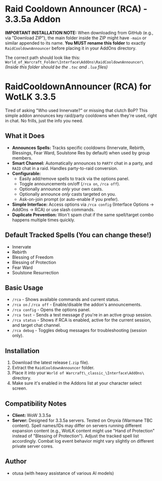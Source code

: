 # Raid Cooldown Announcer (RCA) - 3.3.5a Addon

**IMPORTANT INSTALLATION NOTE:** When downloading from GitHub (e.g., via "Download ZIP"), the main folder inside the ZIP might have `-main` or similar appended to its name. **You MUST rename this folder** to exactly `RaidCooldownAnnouncer` before placing it in your AddOns directory.

The correct path should look like this:
`World_of_Warcraft_Folder\Interface\AddOns\RaidCooldownAnnouncer\`
*(Inside this folder should be the `.toc` and `.lua` files)*

# RaidCooldownAnnouncer (RCA) for WotLK 3.3.5


Tired of asking "Who used Innervate?" or missing that clutch BoP? This simple addon announces key raid/party cooldowns when they're used, right in chat. No frills, just the info you need.

## What it Does

*   **Announces Spells:** Tracks specific cooldowns (Innervate, Rebirth, Blessings, Fear Ward, Soulstone Res by default) when used by group members.
*   **Smart Channel:** Automatically announces to `PARTY` chat in a party, and `RAID` chat in a raid. Handles party-to-raid conversion.
*   **Configurable:**
    *   Easily add/remove spells to track via the options panel.
    *   Toggle announcements on/off (`/rca on`, `/rca off`).
    *   Optionally announce *only* your own casts.
    *   Optionally announce *only* casts targeted on you.
    *   Ask-on-join prompt (or auto-enable if you prefer).
*   **Simple Interface:** Access options via `/rca config` (Interface Options -> AddOns -> RCA) or use slash commands.
*   **Duplicate Prevention:** Won't spam chat if the same spell/target combo happens multiple times quickly.

## Default Tracked Spells (You can change these!)

*   Innervate
*   Rebirth
*   Blessing of Freedom
*   Blessing of Protection
*   Fear Ward
*   Soulstone Resurrection

## Basic Usage

*   `/rca` - Shows available commands and current status.
*   `/rca on` / `/rca off` - Enable/disable the addon's announcements.
*   `/rca config` - Opens the options panel.
*   `/rca test` - Sends a test message *if* you're in an active group session.
*   `/rca status` - Shows if RCA is enabled, active for the current session, and target chat channel.
*   `/rca debug` - Toggles debug messages for troubleshooting (session only).

## Installation

1.  Download the latest release (`.zip` file).
2.  Extract the `RaidCooldownAnnouncer` folder.
3.  Place it into your `World of Warcraft\_classic_\Interface\AddOns\` directory.
4.  Make sure it's enabled in the Addons list at your character select screen.

## Compatibility Notes

*   **Client:** WoW 3.3.5a
*   **Server:** Designed for 3.3.5a servers. Tested on Onyxia (Warmane TBC content). Spell names/IDs may differ on servers running different expansion content (e.g., WotLK content might use "Hand of Protection" instead of "Blessing of Protection"). Adjust the tracked spell list accordingly. Combat log event behavior might vary slightly on different private server cores.

## Author

*   otusa (with heavy assistance of various AI models)
